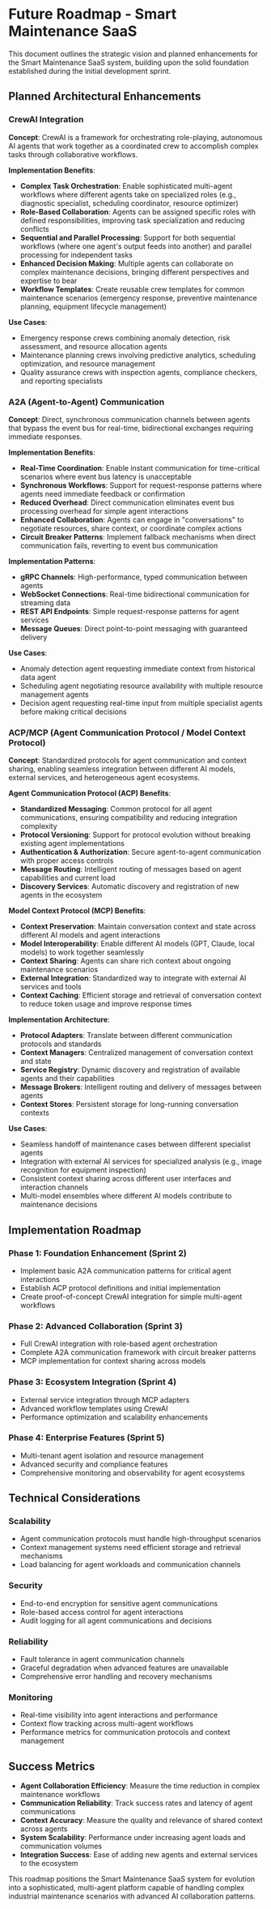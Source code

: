# Future Roadmap - Smart Maintenance SaaS

This document outlines the strategic vision and planned enhancements for the Smart Maintenance SaaS system, building upon the solid foundation established during the initial development sprint.

## Planned Architectural Enhancements

### CrewAI Integration

**Concept**: CrewAI is a framework for orchestrating role-playing, autonomous AI agents that work together as a coordinated crew to accomplish complex tasks through collaborative workflows.

**Implementation Benefits**:
- **Complex Task Orchestration**: Enable sophisticated multi-agent workflows where different agents take on specialized roles (e.g., diagnostic specialist, scheduling coordinator, resource optimizer)
- **Role-Based Collaboration**: Agents can be assigned specific roles with defined responsibilities, improving task specialization and reducing conflicts
- **Sequential and Parallel Processing**: Support for both sequential workflows (where one agent's output feeds into another) and parallel processing for independent tasks
- **Enhanced Decision Making**: Multiple agents can collaborate on complex maintenance decisions, bringing different perspectives and expertise to bear
- **Workflow Templates**: Create reusable crew templates for common maintenance scenarios (emergency response, preventive maintenance planning, equipment lifecycle management)

**Use Cases**:
- Emergency response crews combining anomaly detection, risk assessment, and resource allocation agents
- Maintenance planning crews involving predictive analytics, scheduling optimization, and resource management
- Quality assurance crews with inspection agents, compliance checkers, and reporting specialists

### A2A (Agent-to-Agent) Communication

**Concept**: Direct, synchronous communication channels between agents that bypass the event bus for real-time, bidirectional exchanges requiring immediate responses.

**Implementation Benefits**:
- **Real-Time Coordination**: Enable instant communication for time-critical scenarios where event bus latency is unacceptable
- **Synchronous Workflows**: Support for request-response patterns where agents need immediate feedback or confirmation
- **Reduced Overhead**: Direct communication eliminates event bus processing overhead for simple agent interactions
- **Enhanced Collaboration**: Agents can engage in "conversations" to negotiate resources, share context, or coordinate complex actions
- **Circuit Breaker Patterns**: Implement fallback mechanisms when direct communication fails, reverting to event bus communication

**Implementation Patterns**:
- **gRPC Channels**: High-performance, typed communication between agents
- **WebSocket Connections**: Real-time bidirectional communication for streaming data
- **REST API Endpoints**: Simple request-response patterns for agent services
- **Message Queues**: Direct point-to-point messaging with guaranteed delivery

**Use Cases**:
- Anomaly detection agent requesting immediate context from historical data agent
- Scheduling agent negotiating resource availability with multiple resource management agents
- Decision agent requesting real-time input from multiple specialist agents before making critical decisions

### ACP/MCP (Agent Communication Protocol / Model Context Protocol)

**Concept**: Standardized protocols for agent communication and context sharing, enabling seamless integration between different AI models, external services, and heterogeneous agent ecosystems.

**Agent Communication Protocol (ACP) Benefits**:
- **Standardized Messaging**: Common protocol for all agent communications, ensuring compatibility and reducing integration complexity
- **Protocol Versioning**: Support for protocol evolution without breaking existing agent implementations
- **Authentication & Authorization**: Secure agent-to-agent communication with proper access controls
- **Message Routing**: Intelligent routing of messages based on agent capabilities and current load
- **Discovery Services**: Automatic discovery and registration of new agents in the ecosystem

**Model Context Protocol (MCP) Benefits**:
- **Context Preservation**: Maintain conversation context and state across different AI models and agent interactions
- **Model Interoperability**: Enable different AI models (GPT, Claude, local models) to work together seamlessly
- **Context Sharing**: Agents can share rich context about ongoing maintenance scenarios
- **External Integration**: Standardized way to integrate with external AI services and tools
- **Context Caching**: Efficient storage and retrieval of conversation context to reduce token usage and improve response times

**Implementation Architecture**:
- **Protocol Adapters**: Translate between different communication protocols and standards
- **Context Managers**: Centralized management of conversation context and state
- **Service Registry**: Dynamic discovery and registration of available agents and their capabilities
- **Message Brokers**: Intelligent routing and delivery of messages between agents
- **Context Stores**: Persistent storage for long-running conversation contexts

**Use Cases**:
- Seamless handoff of maintenance cases between different specialist agents
- Integration with external AI services for specialized analysis (e.g., image recognition for equipment inspection)
- Consistent context sharing across different user interfaces and interaction channels
- Multi-model ensembles where different AI models contribute to maintenance decisions

## Implementation Roadmap

### Phase 1: Foundation Enhancement (Sprint 2)
- Implement basic A2A communication patterns for critical agent interactions
- Establish ACP protocol definitions and initial implementation
- Create proof-of-concept CrewAI integration for simple multi-agent workflows

### Phase 2: Advanced Collaboration (Sprint 3)
- Full CrewAI integration with role-based agent orchestration
- Complete A2A communication framework with circuit breaker patterns
- MCP implementation for context sharing across models

### Phase 3: Ecosystem Integration (Sprint 4)
- External service integration through MCP adapters
- Advanced workflow templates using CrewAI
- Performance optimization and scalability enhancements

### Phase 4: Enterprise Features (Sprint 5)
- Multi-tenant agent isolation and resource management
- Advanced security and compliance features
- Comprehensive monitoring and observability for agent ecosystems

## Technical Considerations

### Scalability
- Agent communication protocols must handle high-throughput scenarios
- Context management systems need efficient storage and retrieval mechanisms
- Load balancing for agent workloads and communication channels

### Security
- End-to-end encryption for sensitive agent communications
- Role-based access control for agent interactions
- Audit logging for all agent communications and decisions

### Reliability
- Fault tolerance in agent communication channels
- Graceful degradation when advanced features are unavailable
- Comprehensive error handling and recovery mechanisms

### Monitoring
- Real-time visibility into agent interactions and performance
- Context flow tracking across multi-agent workflows
- Performance metrics for communication protocols and context management

## Success Metrics

- **Agent Collaboration Efficiency**: Measure the time reduction in complex maintenance workflows
- **Communication Reliability**: Track success rates and latency of agent communications
- **Context Accuracy**: Measure the quality and relevance of shared context across agents
- **System Scalability**: Performance under increasing agent loads and communication volumes
- **Integration Success**: Ease of adding new agents and external services to the ecosystem

This roadmap positions the Smart Maintenance SaaS system for evolution into a sophisticated, multi-agent platform capable of handling complex industrial maintenance scenarios with advanced AI collaboration patterns.
